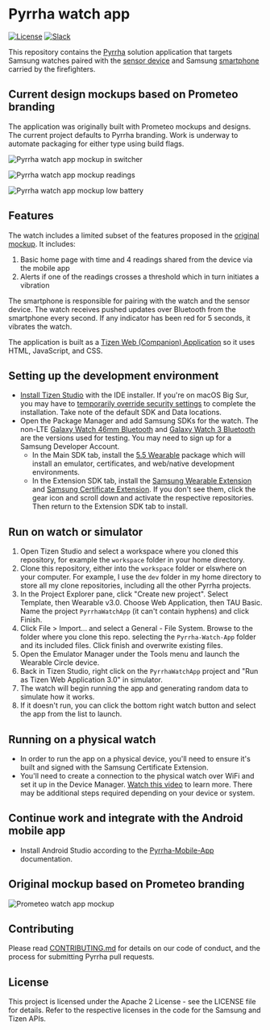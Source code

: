 # Pyrrha watch app

[![License](https://img.shields.io/badge/License-Apache2-blue.svg)](https://www.apache.org/licenses/LICENSE-2.0) [![Slack](https://img.shields.io/static/v1?label=Slack&message=%23prometeo-pyrrha&color=blue)](https://callforcode.org/slack)

This repository contains the [Pyrrha](https://github.com/Pyrrha-Platform/Pyrrha) solution application that targets Samsung watches paired with the [sensor device](https://github.com/Pyrrha-Platform/Pyrrha-Firmware) and Samsung [smartphone](https://github.com/Pyrrha-Platform/Pyrrha-Watch-App) carried by the firefighters.

## Current design mockups based on Prometeo branding

The application was originally built with Prometeo mockups and designs. The current project defaults to Pyrrha branding. Work is underway to automate packaging for either type using build flags.

![Pyrrha watch app mockup in switcher](img/Watch-001.png)

![Pyrrha watch app mockup readings](img/Watch-002.png)

![Pyrrha watch app mockup low battery](img/Watch-003.png)

## Features

The watch includes a limited subset of the features proposed in the [original mockup](#original-mockup). It includes:

1. Basic home page with time and 4 readings shared from the device via the mobile app
1. Alerts if one of the readings crosses a threshold which in turn initiates a vibration

The smartphone is responsible for pairing with the watch and the sensor device. The watch receives pushed updates over Bluetooth from the smartphone every second. If any indicator has been red for 5 seconds, it vibrates the watch.

The application is built as a [Tizen Web (Companion) Application](https://developer.samsung.com/galaxy-watch-develop/creating-your-first-app/web-companion/setup-sdk.html) so it uses HTML, JavaScript, and CSS.

## Setting up the development environment

- [Install Tizen Studio](https://developer.tizen.org/development/tizen-studio/download) with the IDE installer. If you're on macOS Big Sur, you may have to [temporarily override security settings](https://support.apple.com/en-us/HT202491) to complete the installation. Take note of the default SDK and Data locations.
- Open the Package Manager and add Samsung SDKs for the watch. The non-LTE [Galaxy Watch 46mm Bluetooth](https://www.samsung.com/es/wearables/galaxy-watch-r800/) and [Galaxy Watch 3 Bluetooth](https://www.samsung.com/us/watches/galaxy-watch3/) are the versions used for testing. You may need to sign up for a Samsung Developer Account.
  - In the Main SDK tab, install the [5.5 Wearable](https://developer.samsung.com/galaxy-watch-develop/creating-your-first-app/web-companion/setup-sdk.html) package which will install an emulator, certificates, and web/native development environments.
  - In the Extension SDK tab, install the [Samsung Wearable Extension](https://developer.samsung.com/galaxy-watch-develop/extension-api-reference.html) and [Samsung Certificate Extension](https://developer.samsung.com/galaxy-watch-develop/getting-certificates/install.html). If you don't see them, click the gear icon and scroll down and activate the respective repositories. Then return to the Extension SDK tab to install.

## Run on watch or simulator

1. Open Tizen Studio and select a workspace where you cloned this repository, for example the `workspace` folder in your home directory.
1. Clone this repository, either into the `workspace` folder or elswhere on your computer. For example, I use the `dev` folder in my home directory to store all my clone repositories, including all the other Pyrrha projects.
1. In the Project Explorer pane, click "Create new project". Select Template, then Wearable v3.0. Choose Web Application, then TAU Basic. Name the project `PyrrhaWatchApp` (it can't contain hyphens) and click Finish.
1. Click File > Import... and select a General - File System. Browse to the folder where you clone this repo. selecting the `Pyrrha-Watch-App` folder and its included files. Click finish and overwrite existing files.
1. Open the Emulator Manager under the Tools menu and launch the Wearable Circle device. 
1. Back in Tizen Studio, right click on the `PyrrhaWatchApp` project and "Run as Tizen Web Application 3.0" in simulator.
1. The watch will begin running the app and generating random data to simulate how it works.
1. If it doesn't run, you can click the bottom right watch button and select the app from the list to launch.

## Running on a physical watch

- In order to run the app on a physical device, you'll need to ensure it's built and signed with the Samsung Certificate Extension. 
- You'll need to create a connection to the physical watch over WiFi and set it up in the Device Manager. [Watch this video](https://www.youtube.com/watch?v=BqWjvi9rQuY) to learn more. There may be additional steps required depending on your device or system.

## Continue work and integrate with the Android mobile app

- Install Android Studio according to the [Pyrrha-Mobile-App](https://github.com/Pyrrha-Platform/Pyrrha-Mobile-App) documentation.

## Original mockup based on Prometeo branding

![Prometeo watch app mockup](img/prometeo-watch-mockups.jpg)

## Contributing

Please read [CONTRIBUTING.md](CONTRIBUTING.md) for details on our code of conduct, and the process for submitting Pyrrha pull requests.

## License

This project is licensed under the Apache 2 License - see the LICENSE file for details. Refer to the respective licenses in the code for the Samsung and Tizen APIs.
